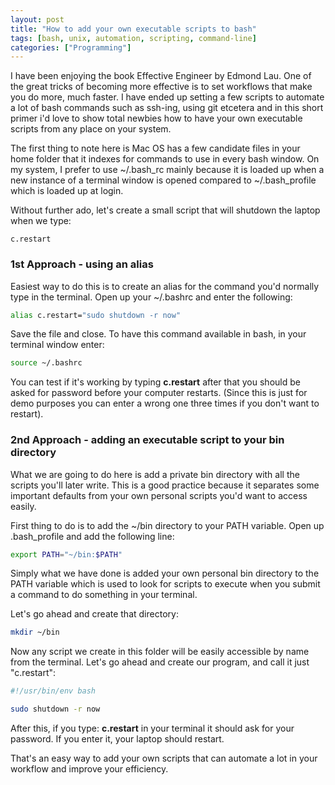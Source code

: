 ```yaml
---
layout: post
title: "How to add your own executable scripts to bash"
tags: [bash, unix, automation, scripting, command-line]
categories: ["Programming"]
---
```

I have been enjoying the book Effective Engineer by Edmond Lau. One of the great tricks of becoming more effective is to set workflows that make you do more, much faster. I have ended up setting a few scripts to automate a lot of bash commands such as ssh-ing, using git etcetera and in this short primer i'd love to show total newbies how to have your own executable scripts from any place on your system.

The first thing to note here is Mac OS has a few candidate files in your home folder that it indexes for commands to use in every bash window. On my system, I prefer to use ~/.bash_rc mainly because it is loaded up when a new instance of a terminal window is opened compared to ~/.bash_profile which is loaded up at login.
<!--more-->
Without further ado, let's create a small script that will shutdown the laptop when we type:

`c.restart`

### 1st Approach - using an alias
Easiest way to do this is to create an alias for the command you'd normally type in the terminal. Open up your ~/.bashrc and enter the following:

```bash
alias c.restart="sudo shutdown -r now"
```

Save the file and close. 
To have this command available in bash, in your terminal window enter:

```bash
source ~/.bashrc
```

You can test if it's working by typing **c.restart** after that you should be asked for password before your computer restarts. (Since this is just for demo purposes you can enter a wrong one three times if you don't want to restart).


### 2nd Approach - adding an executable script to your bin directory

What we are going to do here is add a private bin directory with all the scripts you'll later write. This is a good practice because it separates some important defaults from your own personal scripts you'd want to access easily.

First thing to do is to add the ~/bin directory to your PATH variable. Open up .bash_profile and add the following line:

```bash
export PATH="~/bin:$PATH"
```

Simply what we have done is added your own personal bin directory to the PATH variable which is used to look for scripts to execute when you submit a command to do something in your terminal.

Let's go ahead and create that directory:

```bash
mkdir ~/bin
```

Now any script we create in this folder will be easily accessible by name from the terminal. Let's go ahead and create our program, and call it just "c.restart":

```bash
#!/usr/bin/env bash

sudo shutdown -r now

```

After this, if you type: **c.restart** in your terminal it should ask for your password. If you enter it, your laptop should restart.

That's an easy way to add your own scripts that can automate a lot in your workflow and improve your efficiency. 

